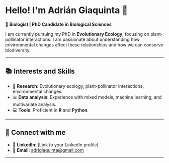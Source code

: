 # Hello! I'm Adrián Giaquinta 👋

🌱 **Biologist | PhD Candidate in Biological Sciences**

I am currently pursuing my PhD in **Evolutionary Ecology**, focusing on plant-pollinator interactions. I am passionate about understanding how environmental changes affect these relationships and how we can conserve biodiversity.

---

## 📚 **Interests and Skills**

- 🔬 **Research**: Evolutionary ecology, plant-pollinator interactions, environmental changes.
- 📊 **Data analysis**: Experience with mixed models, machine learning, and multivariate analysis.
- 💻 **Tools**: Proficient in **R** and **Python**.

---

## 🔗 **Connect with me**

- 💼 **LinkedIn**: [Link to your LinkedIn profile]
- 📧 **Email**: adrigiaquinta@gmail.com

---